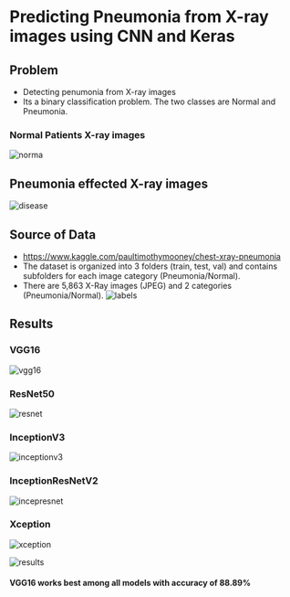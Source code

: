 # Predicting Pneumonia from X-ray images using CNN and Keras
## Problem
- Detecting penumonia from X-ray images
- Its a binary classification problem. The two classes are Normal and Pneumonia.
### Normal Patients X-ray images
![norma](https://user-images.githubusercontent.com/24571705/40785432-1bc72fe8-6506-11e8-8aa2-c69d7fbede70.png)
## Pneumonia effected X-ray images
![disease](https://user-images.githubusercontent.com/24571705/40785491-3467e272-6506-11e8-80b5-a85eb96c5db4.png)
## Source of Data
- https://www.kaggle.com/paultimothymooney/chest-xray-pneumonia
- The dataset is organized into 3 folders (train, test, val) and contains subfolders for each image category (Pneumonia/Normal).
- There are 5,863 X-Ray images (JPEG) and 2 categories (Pneumonia/Normal).
![labels](https://user-images.githubusercontent.com/24571705/40785506-3fc2c6aa-6506-11e8-9533-bec4696f9391.png)
## Results
### VGG16
![vgg16](https://user-images.githubusercontent.com/24571705/40785519-4cfa130a-6506-11e8-8dfa-0864162f52ce.png)
### ResNet50
![resnet](https://user-images.githubusercontent.com/24571705/40785532-5374f4d4-6506-11e8-8743-22cd3f9dd6b7.png)
### InceptionV3
![inceptionv3](https://user-images.githubusercontent.com/24571705/40785545-5e497e34-6506-11e8-9308-ef8b23cad849.png)
### InceptionResNetV2
![incepresnet](https://user-images.githubusercontent.com/24571705/40785562-6574dd48-6506-11e8-8749-2314a3962422.png)
### Xception
![xception](https://user-images.githubusercontent.com/24571705/40785568-6d12be9e-6506-11e8-8319-c55371153039.png)

![results](https://user-images.githubusercontent.com/24571705/40785578-74e0cc24-6506-11e8-968a-a29761fd5446.PNG)
#### VGG16 works best among all models with accuracy of 88.89%

